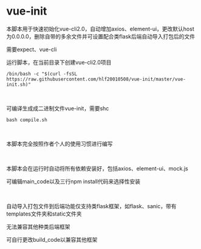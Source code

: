 # vue-init
本脚本用于快速初始化vue-cli2.0，自动增加axios、element-ui，更改默认host为0.0.0.0，删除自带的多余文件并可设置配合类flask后端自动导入打包后的文件

需要expect、vue-cli
<br/>

运行脚本，在当前目录下创建vue-cli2.0项目
```
/bin/bash -c "$(curl -fsSL https://raw.githubusercontent.com/hlf20010508/vue-init/master/vue-init.sh)"
```

<br/>

可编译生成成二进制文件vue-init，需要shc
```
bash compile.sh
```

<br/>

本脚本完全按照作者个人的使用习惯进行编写

<br/>

本脚本会在运行时自动将所有依赖安装好，包括axios、element-ui、mock.js

可编辑main_code以及三行npm install代码来选择性安装

<br/>

自动导入打包文件到后端功能仅支持类flask框架，如flask、sanic，带有templates文件夹和static文件夹

无法兼容其他种类后端框架

可自行更改build_code以兼容其他框架
